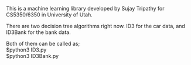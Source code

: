 This is a machine learning library developed by Sujay Tripathy for CS5350/6350 in University of Utah.

There are two decision tree algorithms right now. ID3 for the car data, and ID3Bank for the bank data.

Both of them can be called as; <br />
 $python3 ID3.py <depth of tree> <br />
 $python3 ID3Bank.py <depth of tree>